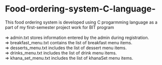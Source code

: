 # Food-ordering-system-C-language-
This food ordering system is developed using C progarmming language as a part of my first-semester project work for BIT program<br><br>
=> admin.txt stores information entered by the admin during registration. <br>
=> breakfast_menu.txt contains the list of breakfast menu items. <br>
=> desserts_menu.txt includes the list of dessert menu items. <br>
=> drinks_menu.txt includes the list of drink menu items. <br>
=> khana_set_menu.txt includes the list of khanaSet menu items. <be>



